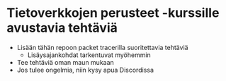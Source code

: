 # Tietoverkkojen perusteet -kurssille avustavia tehtäviä
- Lisään tähän repoon packet tracerilla suoritettavia tehtäviä
	- Lisäysajankohdat tarkentuvat myöhemmin
- Tee tehtäviä oman maun mukaan
- Jos tulee ongelmia, niin kysy apua Discordissa
